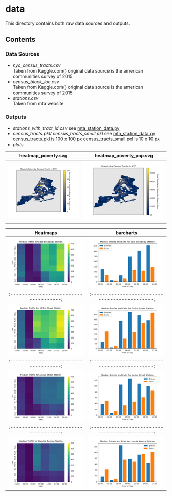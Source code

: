 # data
This directory contains both raw data sources and outputs.

## Contents
### Data Sources
* *nyc_census_tracts.csv*\
    Taken from Kaggle.com() original data source is the american communities survey of 2015
* *census_block_loc.csv*\
    Taken from Kaggle.com() original data source is the american communities survey of 2015
* *stations.csv*\
    Taken from mta website
### Outputs
* *stations_with_tract_id.csv*
    see [mta_station_data.py](../scripts/readme.md#2-mta_station_datapy)
* *census_tracts.pkl/ census_tracts_small.pkl*
    see [mta_station_data.py](../scripts/readme.md#2-mta_station_datapy)
    census_tracts.pkl is 100 x 100 px
    census_tracts_small.pxl is 10 x 10 px 
* *plots*

heatmap_poverty.svg                  | heatmap_poverty_pop.svg 
:-----------------------------------:|:-----------------------------------:
![poverty rate](heatmap_poverty.svg) | ![total population in poverty](heatmap_poverty_pop.svg)



Heatmaps                              |  barcharts
:------------------------------------:|:--------------------------------------------:
![heatmap](East_Broadway_heatmap.png) | ![barchart](East_Broadway_median_hourly.png)
:------------------------------------:|:--------------------------------------------:
![heatmap](103rd_Street_heatmap.png) | ![barchart](103rd_Street_median_hourly.png)
:------------------------------------:|:--------------------------------------------:
![heatmap](Junius_Street_heatmap.png) | ![barchart](Junius_Street_median_hourly.png)
:------------------------------------:|:--------------------------------------------:
![heatmap](Livonia_Avenue_heatmap.png) | ![barchart](Livonia_Avenue_median_hourly.png)
